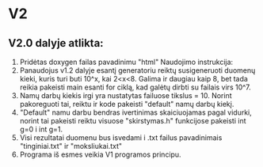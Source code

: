 # V2
V2.0 dalyje atlikta:
---
1. Pridėtas doxygen failas pavadinimu "html"
Naudojimo instrukcija:
1. Panaudojus v1.2 dalyje esantį generatoriu reiktų susigeneruoti duomenų kieki, kuris turi buti 10^x, kai 2<x<8. Galima ir daugiau kaip 8, bet tada reikia pakeisti main esanti for ciklą, kad galėtų dirbti su failais virs 10^7.
2. Namų darbų kiekis irgi yra nustatytas failuose tikslus = 10. Norint pakoreguoti tai, reiktu ir kode pakeisti "default" namų darbų kiekį.
3. "Default" namu darbu bendras ivertinimas skaiciuojamas pagal vidurki, norint tai pakeisti reiktu visuose "skirstymas.h" funkcijose pakeisti int g=0 i int g=1.
4. Visi rezultatai duomenu bus isvedami i .txt failus pavadinimais "tinginiai.txt" ir "moksliukai.txt"
5. Programa iš esmes veikia V1 programos principu.
